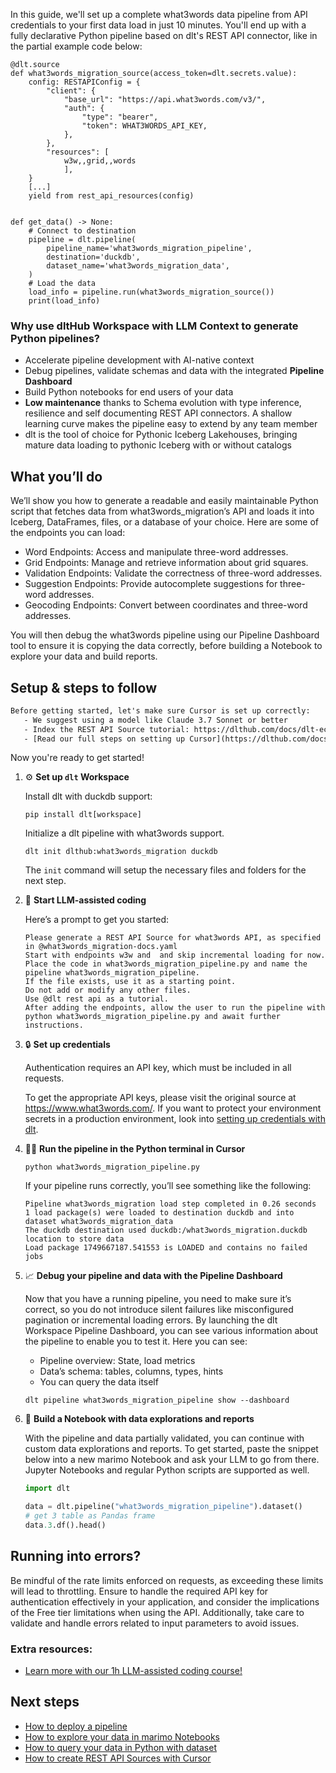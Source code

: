 In this guide, we'll set up a complete what3words data pipeline from API credentials to your first data load in just 10 minutes. You'll end up with a fully declarative Python pipeline based on dlt's REST API connector, like in the partial example code below:

```python-outcome
@dlt.source
def what3words_migration_source(access_token=dlt.secrets.value):
    config: RESTAPIConfig = {
        "client": {
            "base_url": "https://api.what3words.com/v3/",
            "auth": {
                "type": "bearer",
                "token": WHAT3WORDS_API_KEY,
            },
        },
        "resources": [
            w3w,,grid,,words
            ],
    }
    [...]
    yield from rest_api_resources(config)


def get_data() -> None:
    # Connect to destination
    pipeline = dlt.pipeline(
        pipeline_name='what3words_migration_pipeline',
        destination='duckdb',
        dataset_name='what3words_migration_data', 
    )
    # Load the data
    load_info = pipeline.run(what3words_migration_source())
    print(load_info) 
```

### Why use dltHub Workspace with LLM Context to generate Python pipelines?

- Accelerate pipeline development with AI-native context
- Debug pipelines, validate schemas and data with the integrated **Pipeline Dashboard**
- Build Python notebooks for end users of your data
- **Low maintenance** thanks to Schema evolution with type inference, resilience and self documenting REST API connectors. A shallow learning curve makes the pipeline easy to extend by any team member
- dlt is the tool of choice for Pythonic Iceberg Lakehouses, bringing mature data loading to pythonic Iceberg with or without catalogs

## What you’ll do

We’ll show you how to generate a readable and easily maintainable Python script that fetches data from what3words_migration’s API and loads it into Iceberg, DataFrames, files, or a database of your choice. Here are some of the endpoints you can load:

- Word Endpoints: Access and manipulate three-word addresses.
- Grid Endpoints: Manage and retrieve information about grid squares.
- Validation Endpoints: Validate the correctness of three-word addresses.
- Suggestion Endpoints: Provide autocomplete suggestions for three-word addresses.
- Geocoding Endpoints: Convert between coordinates and three-word addresses.

You will then debug the what3words pipeline using our Pipeline Dashboard tool to ensure it is copying the data correctly, before building a Notebook to explore your data and build reports.

## Setup & steps to follow

```default
Before getting started, let's make sure Cursor is set up correctly:
   - We suggest using a model like Claude 3.7 Sonnet or better
   - Index the REST API Source tutorial: https://dlthub.com/docs/dlt-ecosystem/verified-sources/rest_api/ and add it to context as **@dlt rest api**
   - [Read our full steps on setting up Cursor](https://dlthub.com/docs/dlt-ecosystem/llm-tooling/cursor-restapi#23-configuring-cursor-with-documentation)
```

Now you're ready to get started!

1. ⚙️ **Set up `dlt` Workspace**
    
    Install dlt with duckdb support:
    ```shell
    pip install dlt[workspace]
    ```

    Initialize a dlt pipeline with what3words support.
    ```shell
    dlt init dlthub:what3words_migration duckdb
    ```

    The `init` command will setup the necessary files and folders for the next step.
    
2. 🤠 **Start LLM-assisted coding**
    
    Here’s a prompt to get you started:
    
    ```prompt
    Please generate a REST API Source for what3words API, as specified in @what3words_migration-docs.yaml 
    Start with endpoints w3w and  and skip incremental loading for now. 
    Place the code in what3words_migration_pipeline.py and name the pipeline what3words_migration_pipeline. 
    If the file exists, use it as a starting point. 
    Do not add or modify any other files. 
    Use @dlt rest api as a tutorial. 
    After adding the endpoints, allow the user to run the pipeline with python what3words_migration_pipeline.py and await further instructions.
    ```

    
3. 🔒 **Set up credentials** 
    
    Authentication requires an API key, which must be included in all requests.
    
    To get the appropriate API keys, please visit the original source at https://www.what3words.com/.
    If you want to protect your environment secrets in a production environment, look into [setting up credentials with dlt](https://dlthub.com/docs/walkthroughs/add_credentials).
    
4. 🏃‍♀️ **Run the pipeline in the Python terminal in Cursor**
    
    ```shell
    python what3words_migration_pipeline.py
    ```
    
    If your pipeline runs correctly, you’ll see something like the following:
    
    ```shell
    Pipeline what3words_migration load step completed in 0.26 seconds
    1 load package(s) were loaded to destination duckdb and into dataset what3words_migration_data
    The duckdb destination used duckdb:/what3words_migration.duckdb location to store data
    Load package 1749667187.541553 is LOADED and contains no failed jobs
    ```
    
5. 📈 **Debug your pipeline and data with the Pipeline Dashboard**

    Now that you have a running pipeline, you need to make sure it’s correct, so you do not introduce silent failures like misconfigured pagination or incremental loading errors. By launching the dlt Workspace Pipeline Dashboard, you can see various information about the pipeline to enable you to test it. Here you can see:
    - Pipeline overview: State, load metrics
    - Data’s schema: tables, columns, types, hints
    - You can query the data itself
    
    ```shell
    dlt pipeline what3words_migration_pipeline show --dashboard
    ```
    
6. 🐍 **Build a Notebook with data explorations and reports**

    With the pipeline and data partially validated, you can continue with custom data explorations and reports. To get started, paste the snippet below into a new marimo Notebook and ask your LLM to go from there. Jupyter Notebooks and regular Python scripts are supported as well.

    
    ```python
    import dlt

   data = dlt.pipeline("what3words_migration_pipeline").dataset()
   # get 3 table as Pandas frame
   data.3.df().head()
    ```

## Running into errors?

Be mindful of the rate limits enforced on requests, as exceeding these limits will lead to throttling. Ensure to handle the required API key for authentication effectively in your application, and consider the implications of the Free tier limitations when using the API. Additionally, take care to validate and handle errors related to input parameters to avoid issues.

### Extra resources:

- [Learn more with our 1h LLM-assisted coding course!](https://www.youtube.com/watch?v=GGid70rnJuM)

## Next steps

- [How to deploy a pipeline](https://dlthub.com/docs/walkthroughs/deploy-a-pipeline)
- [How to explore your data in marimo Notebooks](https://dlthub.com/docs/general-usage/dataset-access/marimo)
- [How to query your data in Python with dataset](https://dlthub.com/docs/general-usage/dataset-access/dataset)
- [How to create REST API Sources with Cursor](https://dlthub.com/docs/dlt-ecosystem/llm-tooling/cursor-restapi)